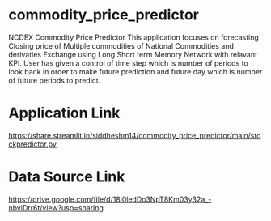 # commodity_price_predictor
NCDEX Commodity Price Predictor
This application focuses on forecasting Closing price of Multiple commodities of National Commodities and derivaties Exchange using Long Short term Memory Network with relavant KPI.
User has given a control of time step which is number of periods to look back in order to make future prediction and future day which is number of future periods to predict.


# Application Link
https://share.streamlit.io/siddheshm14/commodity_price_predictor/main/stockpredictor.py

# Data Source Link
https://drive.google.com/file/d/18i0ledDo3NpT8Km03y32a_-nbvlDrr6t/view?usp=sharing
